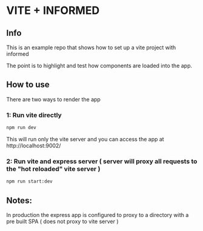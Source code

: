# VITE + INFORMED

## Info

This is an example repo that shows how to set up a vite project with informed

The point is to highlight and test how components are loaded into the app.

## How to use

There are two ways to render the app

### 1: Run vite directly

```bash
npm run dev
```

This will run only the vite server and you can access the app at http://localhost:9002/

### 2: Run vite and express server ( server will proxy all requests to the "hot reloaded" vite server )

```bash
npm run start:dev
```

## Notes:

In production the express app is configured to proxy to a directory with a pre built SPA ( does not proxy to vite server )
